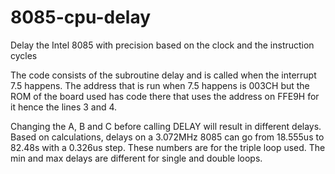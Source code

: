 # 8085-cpu-delay
Delay the Intel 8085 with precision based on the clock and the instruction cycles

The code consists of the subroutine delay and is called when the interrupt 7.5 happens.
The address that is run when 7.5 happens is 003CH but the ROM of the board used
has code there that uses the address on FFE9H for it hence the lines 3 and 4.

Changing the A, B and C before calling DELAY will result in different delays.
Based on calculations, delays on a 3.072MHz 8085 can go from 18.555us to 82.48s with a 0.326us step.
These numbers are for the triple loop used. The min and max delays are different for single and double loops.
